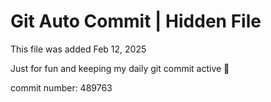 # Git Auto Commit | Hidden File

This file was added Feb 12, 2025

Just for fun and keeping my daily git commit active 🤪

commit number: 489763
